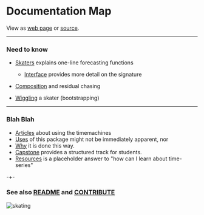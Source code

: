 

# Documentation Map
View as [web page](https://microprediction.github.io/timemachines/) or [source](https://github.com/microprediction/timemachines/blob/main/docs/capstone.md).


----------------------------------------------
### Need to know

- [Skaters](https://microprediction.github.io/timemachines/skaters.html) explains one-line forecasting functions
    - [Interface](https://microprediction.github.io/timemachines/interface.html) provides more detail on the signature

    
- [Composition](https://microprediction.github.io/timemachines/composition.html) and residual chasing
- [Wiggling](https://microprediction.github.io/timemachines/wiggling.html) a skater (bootstrapping)


-----------------------------------------------
### Blah Blah

- [Articles](https://microprediction.github.io/timemachines/articles.html) about using the timemachines
- [Uses](https://microprediction.github.io/timemachines/interface.html) of this package might not be immediately apparent, nor
- [Why](https://microprediction.github.io/timemachines/interface.html) it is done this way.
- [Capstone](https://microprediction.github.io/timemachines/capstone.html) provides a structured track for students. 
- [Resources](https://microprediction.github.io/timemachines/resources.html) is a placeholder answer to "how can I learn about time-series"


-+- 

### See also [README](https://github.com/microprediction/timemachines/blob/main/README.md) and [CONTRIBUTE](https://github.com/microprediction/timemachines/blob/main/CONTRIBUTE.md) 


![skating](https://i.imgur.com/elu5muO.png)
